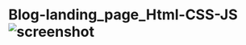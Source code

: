 # Blog-landing_page_Html-CSS-JS![screenshot](https://user-images.githubusercontent.com/111965224/210341108-9722d7aa-e276-43ec-abf4-e7b0fa37a37b.png)
